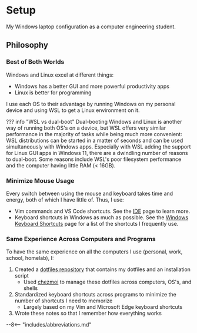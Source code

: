 # Setup

My Windows laptop configuration as a computer engineering student.

## Philosophy

### Best of Both Worlds

Windows and Linux excel at different things:

- Windows has a better GUI and more powerful productivity apps
- Linux is better for programming

I use each OS to their advantage by running Windows on my personal device and using WSL to get a Linux environment on it.

??? info "WSL vs dual-boot"
    Dual-booting Windows and Linux is another way of running both OS's on a device, but WSL offers very similar performance in the majority of
    tasks while being much more convenient: WSL distributions can be started in a matter of seconds and can be used
    simultaneously with Windows apps. Especially with WSL adding the support for Linux GUI apps in Windows 11, there are a
    dwindling number of reasons to dual-boot. Some reasons include WSL's poor filesystem performance and the computer having little RAM (< 16GB).

### Minimize Mouse Usage

Every switch between using the mouse and keyboard takes time and energy, both of which I have little of. Thus, I use:

- Vim commands and VS Code shortcuts. See the [IDE](./ide.md) page to learn more.
- Keyboard shortcuts in Windows as much as possible.
See the [Windows Keyboard Shortcuts](../reference/shortcuts.md) page for a list of the shortcuts I frequently use.

### Same Experience Across Computers and Programs

To have the same experience on all the computers I use (personal, work, school, homelab), I:

1. Created a [dotfiles repository](https://github.com/patrick-5546/dotfiles) that contains my dotfiles and an installation script
    - Used [chezmoi](https://www.chezmoi.io) to manage these dotfiles across computers, OS's, and shells
2. Standardized keyboard shortcuts across programs to minimize the number of shortcuts I need to memorize
    - Largely based on my Vim and Microsoft Edge keyboard shortcuts
3. Wrote these notes so that I remember how everything works

--8<-- "includes/abbreviations.md"
